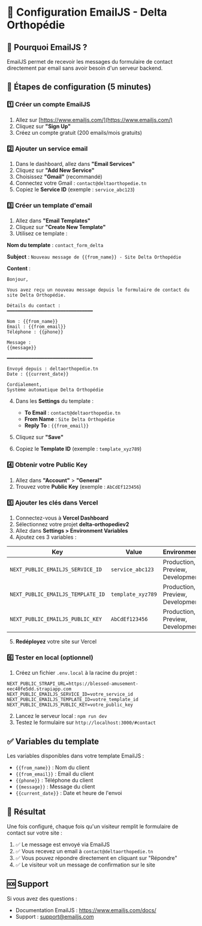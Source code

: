 # 📧 Configuration EmailJS - Delta Orthopédie

## 🎯 Pourquoi EmailJS ?

EmailJS permet de recevoir les messages du formulaire de contact directement par email sans avoir besoin d'un serveur backend.

## 📝 Étapes de configuration (5 minutes)

### 1️⃣ Créer un compte EmailJS

1. Allez sur [https://www.emailjs.com/](https://www.emailjs.com/)
2. Cliquez sur **"Sign Up"**
3. Créez un compte gratuit (200 emails/mois gratuits)

### 2️⃣ Ajouter un service email

1. Dans le dashboard, allez dans **"Email Services"**
2. Cliquez sur **"Add New Service"**
3. Choisissez **"Gmail"** (recommandé)
4. Connectez votre Gmail : `contact@deltaorthopedie.tn`
5. Copiez le **Service ID** (exemple : `service_abc123`)

### 3️⃣ Créer un template d'email

1. Allez dans **"Email Templates"**
2. Cliquez sur **"Create New Template"**
3. Utilisez ce template :

**Nom du template** : `contact_form_delta`

**Subject** : `Nouveau message de {{from_name}} - Site Delta Orthopédie`

**Content** :
```
Bonjour,

Vous avez reçu un nouveau message depuis le formulaire de contact du site Delta Orthopédie.

Détails du contact :
━━━━━━━━━━━━━━━━━━━━━━━━━━━━━━━━

Nom : {{from_name}}
Email : {{from_email}}
Téléphone : {{phone}}

Message :
{{message}}

━━━━━━━━━━━━━━━━━━━━━━━━━━━━━━━━

Envoyé depuis : deltaorthopedie.tn
Date : {{current_date}}

Cordialement,
Système automatique Delta Orthopédie
```

4. Dans les **Settings** du template :
   - **To Email** : `contact@deltaorthopedie.tn`
   - **From Name** : `Site Delta Orthopédie`
   - **Reply To** : `{{from_email}}`

5. Cliquez sur **"Save"**
6. Copiez le **Template ID** (exemple : `template_xyz789`)

### 4️⃣ Obtenir votre Public Key

1. Allez dans **"Account"** > **"General"**
2. Trouvez votre **Public Key** (exemple : `AbCdEf123456`)

### 5️⃣ Ajouter les clés dans Vercel

1. Connectez-vous à **Vercel Dashboard**
2. Sélectionnez votre projet **delta-orthopediev2**
3. Allez dans **Settings > Environment Variables**
4. Ajoutez ces 3 variables :

| Key | Value | Environments |
|-----|-------|--------------|
| `NEXT_PUBLIC_EMAILJS_SERVICE_ID` | `service_abc123` | Production, Preview, Development |
| `NEXT_PUBLIC_EMAILJS_TEMPLATE_ID` | `template_xyz789` | Production, Preview, Development |
| `NEXT_PUBLIC_EMAILJS_PUBLIC_KEY` | `AbCdEf123456` | Production, Preview, Development |

5. **Redéployez** votre site sur Vercel

### 6️⃣ Tester en local (optionnel)

1. Créez un fichier `.env.local` à la racine du projet :
```env
NEXT_PUBLIC_STRAPI_URL=https://blessed-amusement-eec40fe5dd.strapiapp.com
NEXT_PUBLIC_EMAILJS_SERVICE_ID=votre_service_id
NEXT_PUBLIC_EMAILJS_TEMPLATE_ID=votre_template_id
NEXT_PUBLIC_EMAILJS_PUBLIC_KEY=votre_public_key
```

2. Lancez le serveur local : `npm run dev`
3. Testez le formulaire sur `http://localhost:3000/#contact`

## ✅ Variables du template

Les variables disponibles dans votre template EmailJS :

- `{{from_name}}` : Nom du client
- `{{from_email}}` : Email du client
- `{{phone}}` : Téléphone du client
- `{{message}}` : Message du client
- `{{current_date}}` : Date et heure de l'envoi

## 🎯 Résultat

Une fois configuré, chaque fois qu'un visiteur remplit le formulaire de contact sur votre site :

1. ✅ Le message est envoyé via EmailJS
2. ✅ Vous recevez un email à `contact@deltaorthopedie.tn`
3. ✅ Vous pouvez répondre directement en cliquant sur "Répondre"
4. ✅ Le visiteur voit un message de confirmation sur le site

## 🆘 Support

Si vous avez des questions :
- Documentation EmailJS : https://www.emailjs.com/docs/
- Support : support@emailjs.com

